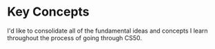 
# Key Concepts

I'd like to consolidate all of the fundamental ideas and concepts I learn throughout the process of going through CS50.
